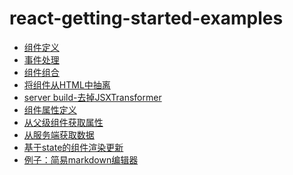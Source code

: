 # react-getting-started-examples


<ul>
	<li><a href="define-a-component.html">组件定义</a></li>
	<li><a href="add-event.html">事件处理</a></li>
	<li><a href="compose-components.html">组件组合</a></li>
	<li><a href="separate-file.html">将组件从HTML中抽离</a></li>
	<li><a href="server-build-without-transform.html">server build-去掉JSXTransformer</a></li>
	<li><a href="using-properties.html">组件属性定义</a></li>
	<li><a href="get-props-from-parent.html">从父级组件获取属性</a></li>
	<li><a href="fetch-data-from-server.html">从服务端获取数据</a></li>
	<li><a href="update-if-state-change.html">基于state的组件渲染更新</a></li>
	<li><a href="work-with-other-library.html">例子：简易markdown编辑器</a></li>
</ul>
